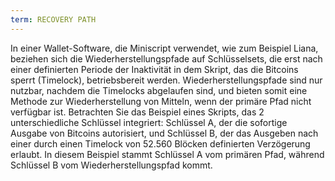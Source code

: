 ```yaml
---
term: RECOVERY PATH
---
```


In einer Wallet-Software, die Miniscript verwendet, wie zum Beispiel Liana, beziehen sich die Wiederherstellungspfade auf Schlüsselsets, die erst nach einer definierten Periode der Inaktivität in dem Skript, das die Bitcoins sperrt (Timelock), betriebsbereit werden. Wiederherstellungspfade sind nur nutzbar, nachdem die Timelocks abgelaufen sind, und bieten somit eine Methode zur Wiederherstellung von Mitteln, wenn der primäre Pfad nicht verfügbar ist. Betrachten Sie das Beispiel eines Skripts, das 2 unterschiedliche Schlüssel integriert: Schlüssel A, der die sofortige Ausgabe von Bitcoins autorisiert, und Schlüssel B, der das Ausgeben nach einer durch einen Timelock von 52.560 Blöcken definierten Verzögerung erlaubt. In diesem Beispiel stammt Schlüssel A vom primären Pfad, während Schlüssel B vom Wiederherstellungspfad kommt.